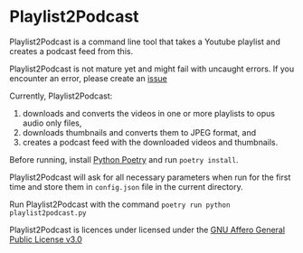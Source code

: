 # Playlist2Podcast

Playlist2Podcast is a command line tool that takes a Youtube playlist and creates a podcast feed from this.

Playlist2Podcast is not mature yet and might fail with uncaught errors. If you encounter an error, please create an
[issue](https://codeberg.org/PyYtTools/Playlist2Podcasts/issues)

Currently, Playlist2Podcast:
1) downloads and converts the videos in one or more playlists to opus audio only files,
2) downloads thumbnails and converts them to JPEG format, and
3) creates a podcast feed with the downloaded videos and thumbnails.

Before running, install [Python Poetry](https://python-poetry.org/) and run `poetry install`.

Playlist2Podcast will ask for all necessary parameters when run for the first time and store them in `config.json`
file in the current directory.

Run Playlist2Podcast with the command `poetry run python playlist2podcast.py`

Playlist2Podcast is licences under licensed under
the [GNU Affero General Public License v3.0](http://www.gnu.org/licenses/agpl-3.0.html)
